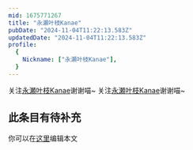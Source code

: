 ```yaml
---
mid: 1675771267
title: "永瀬叶枝Kanae"
pubDate: "2024-11-04T11:22:13.583Z"
updatedDate: "2024-11-04T11:22:13.583Z"
profile:
  {
    Nickname: ["永瀬叶枝Kanae"],
  }
---
```


关注[永瀬叶枝Kanae](https://space.bilibili.com/1675771267)谢谢喵~ 关注[永瀬叶枝Kanae](https://space.bilibili.com/1675771267)谢谢喵~

## 此条目有待补充
你可以在[这里](https://github.com/Yuhanawa/VTuber.ICU/edit/master/src/content/v/永瀬叶枝Kanae/index.md)编辑本文

